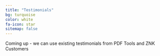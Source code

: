 ```yaml
---
title: "Testimonials"
bg: turquoise
color: white
fa-icon: star
sitemap: false
---
```


Coming up - we can use existing testimonials from PDF Tools and ZNK Customers

<!-- ### Embed your video like this:
{: .left} -->

<!-- {% highlight html linenos=table %}
<div class="icontain">
  <iframe src="//www.youtube.com/embed/8yis7GzlXNM" allowfullscreen></iframe>
</div>
{% endhighlight %} -->


<!-- <div class="icontain"><iframe src="//www.youtube.com/embed/8yis7GzlXNM" allowfullscreen></iframe></div> -->
